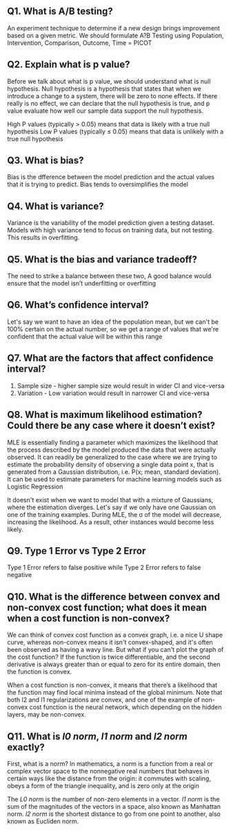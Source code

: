 ## Q1. What is A/B testing?
An experiment technique to determine if a new design brings improvement based on a given metric.
We should formulate A?B Testing using Population, Intervention, Comparison, Outcome, Time = PICOT


## Q2. Explain what is p value?
Before we talk about what is p value, we should understand what is null hypothesis. Null hypothesis is a hypothesis that states that when we
introduce a change to a system, there will be zero to none effects. If there really is no effect, we can declare that the null 
hypothesis is true, and p value evaluate how well our sample data support the null hypothesis.

High P values (typically > 0.05) means that data is likely with a true null hypothesis
Low P values (typically ≤ 0.05) means that data is unlikely with a true null hypothesis

## Q3. What is bias?
Bias is the dfference between the model prediction and the actual values that it is trying to predict. Bias tends to oversimplifies the model

## Q4. What is variance?
Variance is the variability of the model prediction given a testing dataset. Models with high variance tend to focus on training data, but not testing. This results in overfitting.

## Q5. What is the bias and variance tradeoff?
The need to strike a balance between these two, A good balance would ensure that the model isn’t underfitting or overfitting

## Q6. What’s confidence interval?
Let's say we want to have an idea of the population mean, but we can't be 100% certain on the actual number, so we get a range of values that we're confident that the actual value will be within this range

## Q7. What are the factors that affect confidence interval?
1. Sample size - higher sample size would result in wider CI and vice-versa
2. Variation - Low variation would result in narrower CI and vice-versa

## Q8. What is maximum likelihood estimation? Could there be any case where it doesn’t exist?
MLE is essentially finding a parameter which maximizes the likelihood that the process described by the model produced the data that were actually observed.
It can readily be generalized to the case where we are trying to estimate the probability density of observing a single data point x, that is generated from a Gaussian distribution, i.e. P(x; mean, standard deviation). It can be used to estimate parameters for machine learning models such as Logistic Regression

It doesn't exist when we want to model that with a mixture of Gaussians, where the estimation diverges. Let's say if we only have one Gaussian on one of the 
training examples. During MLE, the σ of the model will decrease, increasing the likelihood. As a result, other instances would become less likely.

## Q9. Type 1 Error vs Type 2 Error
Type 1 Error refers to false positive while Type 2 Error refers to false negative

## Q10. What is the difference between convex and non-convex cost function; what does it mean when a cost function is non-convex?
We can think of convex cost function as a convex graph, i.e. a nice U shape curve, whereas non-convex means it isn't convex-shaped, and it's often been observed as having a wavy line. But what if you can't plot the graph of the cost function? If the function is twice differentiable, and the second derivative is always greater than or equal to zero for its entire domain, then the function is convex.

When a cost function is non-convex, it means that there’s a likelihood that the function may find local minima instead of the global minimum. Note that both l2 and l1 regularizations are convex, and one of the example of non-convex cost function is the neural network, which depending on the hidden layers, may be non-convex.

## Q11. What is *l0 norm*, *l1 norm* and *l2 norm* exactly?
First, what is a norm? In mathematics, a norm is a function from a real or complex vector space to the nonnegative real numbers that behaves in certain ways like the distance from the origin: it commutes with scaling, obeys a form of the triangle inequality, and is zero only at the origin

The *L0 norm* is the number of non-zero elements in a vector. *l1 norm* is the sum of the magnitudes of the vectors in a space, also known as Manhattan norm. *l2 norm* is the shortest distance to go from one point to another, also known as Eucliden norm.




